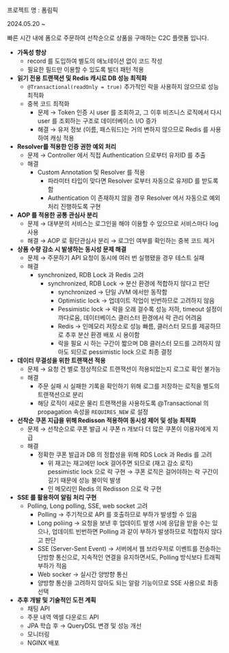 프로젝트 명 : 폼림픽

2024.05.20 ~

빠른 시간 내에 폼으로 주문하여 선착순으로 상품을 구매하는 C2C 플랫폼 입니다.

- **가독성 향상**
    - record 를 도입하여 별도의 애노테이션 없이 코드 작성
    - 필요한 필드만 이용할 수 있도록 빌더 패턴 적용
- **읽기 전용 트랜잭션 및 Redis 캐시로 DB 성능 최적화**
    - `@Transactional(readOnly = true)` 추가적인 락을 사용하지 않으므로 성능 최적화
    - 중복 코드 최적화
        - 문제 → Token 인증 시 user 를 조회하고, 그 이후 비즈니스 로직에서 다시 user 를 조회하는 구조로 데이터베이스 I/O 증가
        - 해결 → 유저 정보 (이름, 패스워드)는 거의 변하지 않으므로 Redis 를 사용하여 캐싱 적용
- **Resolver를 적용한 인증 권한 예외 처리**
    - 문제 → Controller 에서 직접 Authentication 으로부터 유저ID 를 추출
    - 해결
        - Custom Annotation 및 Resolver 를 적용
            - 파라미터 타입이 맞다면 Resolver 로부터 자동으로 유저ID 를 받도록 함
            - Authentication 이 존재하지 않을 경우 Resolver 에서 자동으로 예외 처리 진행하도록 구현
- **AOP 를 적용한 공통 관심사 분리**
    - 문제 → 대부분의 서비스는 로그인을 해야 이용할 수 있으므로 서비스마다 log 사용
    - 해결 → AOP 로 횡단관심사 분리 → 로그인 여부를 확인하는 중복 코드 제거
- **상품 수량 감소 시 발생하는 동시성 문제 해결**
    - 문제 → 주문하기 API 요청이 동시에 여러 번 실행됐을 경우 테스트 실패
    - 해결
        - synchronized, RDB Lock 과 Redis 고려
            - synchronized, RDB Lock → 분산 환경에 적합하지 않다고 판단
                - synchronized → 단일 JVM 에서만 동작함
                - Optimistic lock → 업데이트 작업이 빈번하므로 고려하지 않음
                - Pessimistic lock → 락을 오래 걸수록 성능 저하, timeout 설정이 까다로움, 데이터베이스 클러스터 환경에서 락 관리 어려움
                - Redis → 인메모리 저장소로 성능 빠름, 클러스터 모드를 제공하므로 추후 분산 환경 배포 시 용이함
                - 락을 필요 시 하는 구간이 짧으며 DB 클러스터 모드를 고려하지 않아도 되므로 pessimistic lock 으로 최종 결정
- **데이터 무결성을 위한 트랜잭션 적용**
    - 문제 → 요청 건 별로 정상적으로 트랜잭션이 적용되었는지 로그로 확인 불가능
    - 해결
        - 주문 실패 시 실패한 기록을 확인하기 위해 로그를 저장하는 로직을 별도의 트랜잭션으로 분리
        - 해당 로직이 새로운 물리 트랜잭션을 사용하도록 @Transactional 의 propagation 속성을 `REQUIRES_NEW` 로 설정
- **선착순 쿠폰 지급을 위해 Redisson 적용하여 동시성 제어 및 성능 최적화**
    - 문제 → 선착순으로 쿠폰 발급 시 쿠폰 n 개보다 더 많은 쿠폰이 이용자에게 지급
    - 해결
        - 정확한 쿠폰 발급과 DB 의 정합성을 위해 RDS Lock 과 Redis 를 고려
            - 위 재고는 재고에만 lock 걸어주면 되므로 (재고 감소 로직) pessimistic lock 으로 락 구현 → 쿠폰 로직은 걸어야하는 락 구간이 길기 때문에 성능 불이익 발생
            - 인 메모리인 Redis 의 Redisson 으로 락 구현
- **SSE 를 활용하여 알림 처리 구현**
    - Polling, Long polling, SSE, web socket 고려
        - Polling → 주기적으로 API 를 호출하므로 부하가 발생할 수 있음
        - Long poliing → 요청을 보낸 후 업데이트 발생 시에 응답을 받을 수는 있으나, 업데이트 빈번하면 Polling 과 같이 부하가 발생하므로 적합하지 않다고 판단
        - SSE (Server-Sent Event) → 서버에서 웹 브라우저로 이벤트를 전송하는 단방향 통신으로, 지속적인 연결을 유지하면서도, Polling 방식보다 트래픽 부하가 적음
        - Web socker → 실시간 양방향 통신
        - 양방향 통신을 고려하지 않아도 되는 알람 기능이므로 SSE 사용으로 최종 선택
- **추후 개발 및 기술적인 도전 계획**
    - 채팅 API
    - 주문 내역 엑셀 다운로드 API
    - JPA 학습 후 → QueryDSL 변경 및 성능 개선
    - 모니터링
    - NGINX 배포
